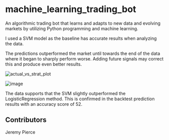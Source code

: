 # machine_learning_trading_bot
An algorithmic trading bot that learns and adapts to new data and evolving markets by utilizing Python programming and machine learning.

I used a SVM model as the baseline has accurate results when analyzing the data. 

The predictions outperformed the market until towards the end of the data where it began to sharply perform worse. Adding future signals may correct this and produce even better results.

![actual_vs_strat_plot](https://user-images.githubusercontent.com/98198920/180585864-eef22af2-c768-4daf-a516-a30025f1089c.png)

![image](https://user-images.githubusercontent.com/98198920/180662091-7f33279d-68cb-4df6-9080-60fd862707a8.png)


The data supports that the SVM slightly outperformed the LogisticRegression method. This is confirmed in the backtest prediction results with an accuracy score of 52.

## Contributors
Jeremy Pierce
